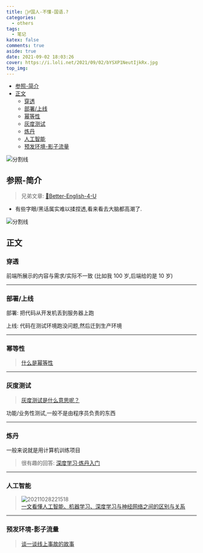 ```yaml
---
title: 🤷‍♂️国人-不懂-国语.?
categories:
  - others
tags:
  - 笔记
katex: false
comments: true
aside: true
date: 2021-09-02 18:03:26
cover: https://i.loli.net/2021/09/02/bYSXP1NeutIjkRx.jpg
top_img:
---
```


<!--
 * @?: *********************************************************************
 * @Author: Weidows
 * @LastEditors: Weidows
 * @LastEditTime: 2021-11-09 23:56:57
 * @FilePath: \Blog-private\source\_posts\others\Better-Chinese.md
 * @Description:
 * @!: *********************************************************************
-->

- [参照-简介](#参照-简介)
- [正文](#正文)
  - [穿透](#穿透)
  - [部署/上线](#部署上线)
  - [幂等性](#幂等性)
  - [灰度测试](#灰度测试)
  - [炼丹](#炼丹)
  - [人工智能](#人工智能)
  - [预发环境-影子流量](#预发环境-影子流量)

![分割线](https://cdn.jsdelivr.net/gh/Weidows/Images/img/divider.png)

## 参照-简介

> 兄弟文章: [🧀Better-English-4-U](../Better-English)

- 有些字眼/黑话属实难以揉捏透,看来看去大脑都高潮了.

![分割线](https://cdn.jsdelivr.net/gh/Weidows/Images/img/divider.png)

## 正文

### 穿透

前端所展示的内容与需求/实际不一致 (比如我 100 岁,后端给的是 10 岁)

---

### 部署/上线

部署: 把代码从开发机丢到服务器上跑

上线: 代码在测试环境跑没问题,然后迁到生产环境

---

### 幂等性

> [什么是幂等性](https://blog.csdn.net/miachen520/article/details/91039661)

---

### 灰度测试

> [灰度测试是什么意思呢？](https://zhuanlan.zhihu.com/p/124912164)

功能/业务性测试,一般不是由程序员负责的东西

---

### 炼丹

一般来说就是用计算机训练项目

> 很有趣的回答: [深度学习·炼丹入门](https://zhuanlan.zhihu.com/p/23781756?utm_source=qq&utm_medium=social&utm_oi=807874781918658560)

---

### 人工智能

> <img src="https://i.loli.net/2021/10/28/ZCXDmhEQoFkK7Jd.png" alt="20211028221518" />\
> [一文看懂人工智能、机器学习、深度学习与神经网络之间的区别与关系](https://zhuanlan.zhihu.com/p/86794447)

---

### 预发环境-影子流量

> [谈一谈线上事故的故事](https://segmentfault.com/a/1190000039805146)
